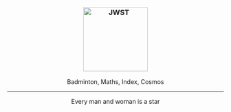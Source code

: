 <h3 align="center">
	<img src="https://avatars.githubusercontent.com/u/156987370" width="150" alt="JWST" />
</h3>

<p align="center">Badminton, Maths, Index, Cosmos</p>

---

<p align="center">Every man and woman is a star</p>
